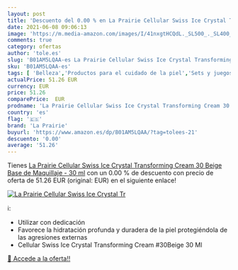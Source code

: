 ```yaml
---
layout: post
title: 'Descuento del 0.00 % en La Prairie Cellular Swiss Ice Crystal Tr'
date: 2021-06-08 09:06:13
image: 'https://m.media-amazon.com/images/I/41nxgtHCQdL._SL500_._SL400_.jpg'
comments: true
category: ofertas
author: 'tole.es'
slug: 'B01AM5LQAA-es La Prairie Cellular Swiss Ice Crystal Transforming Cream...'
sku: 'B01AM5LQAA-es'
tags: [ 'Belleza','Productos para el cuidado de la piel','Sets y juegos para el cuidado de la piel','la prairie','maquillaje', ]
actualPrice: 51.26 EUR
currency: EUR
price: 51.26
comparePrice:  EUR
prodname: 'La Prairie Cellular Swiss Ice Crystal Transforming Cream 30 Beige Base de Maquillaje - 30 ml'
country: 'es'
flag: '🇪🇸'
brand: 'La Prairie'
buyurl: 'https://www.amazon.es/dp/B01AM5LQAA/?tag=tolees-21'
descuento: '0.00'
average: '51.26'
---
```


Tienes [La Prairie Cellular Swiss Ice Crystal Transforming Cream 30 Beige Base de Maquillaje - 30 ml](https://www.amazon.es/dp/B01AM5LQAA/?tag=tolees-21) con un 0.00 % de descuento con precio de oferta de 51.26 EUR (original:  EUR) en el siguiente enlace!

[![La Prairie Cellular Swiss Ice Crystal Tr](https://m.media-amazon.com/images/I/41nxgtHCQdL._SL500_._SL400_.jpg)](https://www.amazon.es/dp/B01AM5LQAA/?tag=tolees-21)

ℹ️:

- Utilizar con dedicación
- Favorece la hidratación profunda y duradera de la piel protegiéndola de las agresiones externas
- Cellular Swiss Ice Crystal Transforming Cream #30Beige 30 Ml

[🛒 Accede a la oferta!!](https://www.amazon.es/dp/B01AM5LQAA/?tag=tolees-21)
